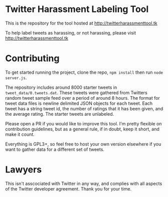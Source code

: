 # Twitter Harassment Labeling Tool

This is the repository for the tool hosted at http://twitterharassmenttool.tk

To help label tweets as harassing, or not harassing, please visit http://twitterharassmenttool.tk

# Contributing

To get started running the project, clone the repo, `npm install` then run `node server.js`.

The repository includes around 8000 starter tweets in `tweet_data/0.tweets.dat`. These tweets were gathered from Twitters random tweet sample feed over a period of around 8 hours. The format for tweet data files is newline delimited JSON objects for each tweet. Each tweet has a string tweet id, the number of ratings that it has been given, and the average rating. The starter tweets are unlabeled.

Please open a PR if you would like to improve this tool. I'm pretty flexible on contribution guidelines, but as a general rule, if in doubt, keep it short, and make it count.

Everything is GPL3+, so feel free to host your own version elsewhere if you want to gather data for a different set of tweets. 

# Lawyers
This isn't asscociated with Twitter in any way, and complies with all aspects of the Twitter developer agreement. Thank you for your time.